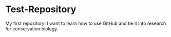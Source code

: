 # Test-Repository
My first repository!
I want to learn how to use GitHub and tie it into research for conservation biology.

